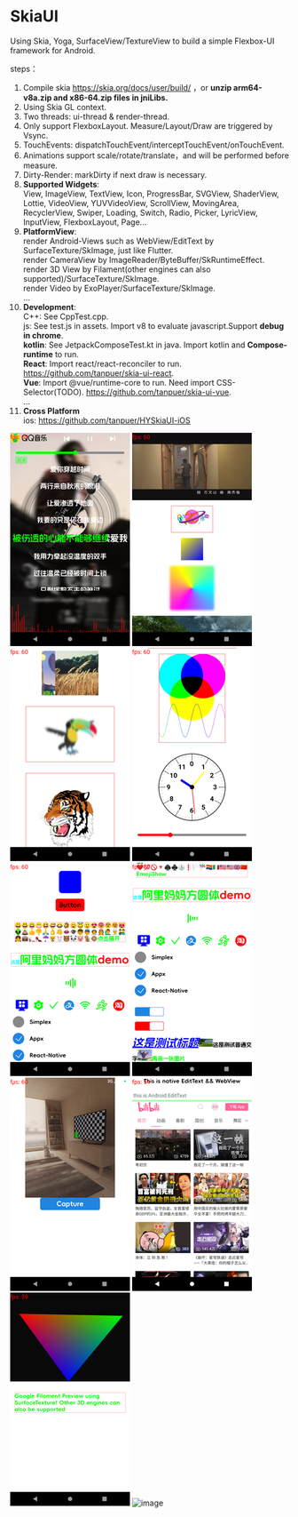 # SkiaUI

Using Skia, Yoga, SurfaceView/TextureView to build a simple Flexbox-UI framework for Android.

steps：

1. Compile skia https://skia.org/docs/user/build/ ，or **unzip arm64-v8a.zip and x86-64.zip files in jniLibs.**
2. Using Skia GL context.
3. Two threads: ui-thread & render-thread.
4. Only support FlexboxLayout. Measure/Layout/Draw are triggered by Vsync.
5. TouchEvents: dispatchTouchEvent/interceptTouchEvent/onTouchEvent.
6. Animations support scale/rotate/translate，and will be performed before measure.
7. Dirty-Render: markDirty if next draw is necessary.
8. **Supported Widgets**:   
   View, ImageView, TextView, Icon, ProgressBar, SVGView, ShaderView, Lottie, VideoView,
   YUVVideoView, ScrollView, MovingArea, RecyclerView, Swiper, Loading, Switch, Radio, Picker,
   LyricView, InputView, FlexboxLayout, Page...
9. **PlatformView**:  
   render Android-Views such as WebView/EditText by SurfaceTexture/SkImage, just like Flutter.  
   render CameraView by ImageReader/ByteBuffer/SkRuntimeEffect.  
   render 3D View by Filament(other engines can also supported)/SurfaceTexture/SkImage.  
   render Video by ExoPlayer/SurfaceTexture/SkImage.  
   ...
10. **Development**:  
    C++: See CppTest.cpp.  
    js: See test.js in assets. Import v8 to evaluate javascript.Support **debug in chrome**.  
    **kotlin**: See JetpackComposeTest.kt in java. Import kotlin and **Compose-runtime** to run.  
    **React**: Import react/react-reconciler to run. https://github.com/tanpuer/skia-ui-react.  
    **Vue**: Import @vue/runtime-core to run. Need import CSS-Selector(TODO). https://github.com/tanpuer/skia-ui-vue.  
    ...
11. **Cross Platform**  
    ios: https://github.com/tanpuer/HYSkiaUI-iOS  

![image](https://github.com/tanpuer/SkiaUI2/blob/main/app/example.png)
![image](https://github.com/tanpuer/SkiaUI2/blob/main/app/example1.png)
![image](https://github.com/tanpuer/SkiaUI2/blob/main/app/example2.png)
![image](https://github.com/tanpuer/SkiaUI2/blob/main/app/example3.png)
![image](https://github.com/tanpuer/SkiaUI2/blob/main/app/example4.png)
![image](https://github.com/tanpuer/SkiaUI2/blob/main/app/example5.png)
![image](https://github.com/tanpuer/SkiaUI2/blob/main/app/example6.png)
![image](https://github.com/tanpuer/SkiaUI2/blob/main/app/example7.png)
![image](https://github.com/tanpuer/SkiaUI2/blob/main/app/example8.png)
![image](https://github.com/tanpuer/SkiaUI2/blob/main/app/example9.gif)